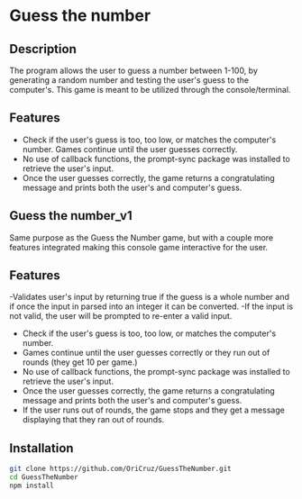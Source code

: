 # Guess the number

## Description

The program allows the user to guess a number between 1-100, by generating a random number and testing the user's guess to the computer's. This game is meant to be utilized through the console/terminal.

## Features

- Check if the user's guess is too, too low, or matches the computer's number.
Games continue until the user guesses correctly.
- No use of callback functions, the prompt-sync package was installed to retrieve the user's input.
- Once the user guesses correctly, the game returns a congratulating message and prints both the user's and computer's guess.

## Guess the number_v1 

Same purpose as the Guess the Number game, but with a couple more features integrated making this console game interactive for the user.

## Features 

-Validates user's input by returning true if the guess is a whole number and if once the input in parsed into an integer it can be converted.
 -If the input is not valid, the user will be prompted to re-enter a valid input.
- Check if the user's guess is too, too low, or matches the computer's number.
- Games continue until the user guesses correctly or they run out of rounds (they get 10 per game.)
- No use of callback functions, the prompt-sync package was installed to retrieve the user's input.
- Once the user guesses correctly, the game returns a congratulating message and prints both the user's and computer's guess. 
- If the user runs out of rounds, the game stops and they get a message displaying that they ran out of rounds.

## Installation 
```bash
git clone https://github.com/OriCruz/GuessTheNumber.git
cd GuessTheNumber
npm install